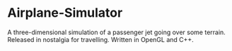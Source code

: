 # Airplane-Simulator
A three-dimensional simulation of a passenger jet going over some terrain. Released in nostalgia for travelling. Written in OpenGL and C++. 
